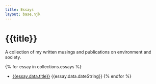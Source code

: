 ```yaml
---
title: Essays
layout: base.njk
---
```


# {{title}}

A collection of my written musings and publications on environment and society.

{% for essay in collections.essays %}
- [{{essay.data.title}}]({{essay.url}}) {{essay.data.dateString}}
{% endfor %}